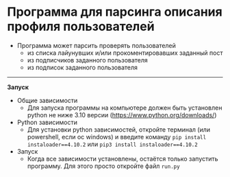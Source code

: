 # Программа для парсинга описания профиля пользователей


- Программа может парсить проверять пользователей
    - из списка лайунувших и/или прокоментировавших заданный пост
    - из подписчиков заданного пользователя
    - из подписок заданного пользователя

---

**Запуск**

- Общие зависимости
    - Для запуска программы на компьютере должен быть установлен python не ниже 3.10 версии (https://www.python.org/downloads/)
- Python зависимости
    - Для установки python зависимостей, откройте терминал (или powershell, если ос windows) и введите команду `pip install instaloader==4.10.2` или `pip3 install instaloader==4.10.2`
- Запуск
    - Когда все зависимости установлены, остаётся только запустить программу. Для этого просто откройте файл `run.py`

